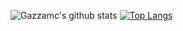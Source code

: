 ![Gazzamc's github stats](https://github-readme-stats.vercel.app/api?username=gazzamc&count_private=true)
[![Top Langs](https://github-readme-stats.vercel.app/api/top-langs/?username=gazzamc)](https://github.com/gazzamc/github-readme-stats)
